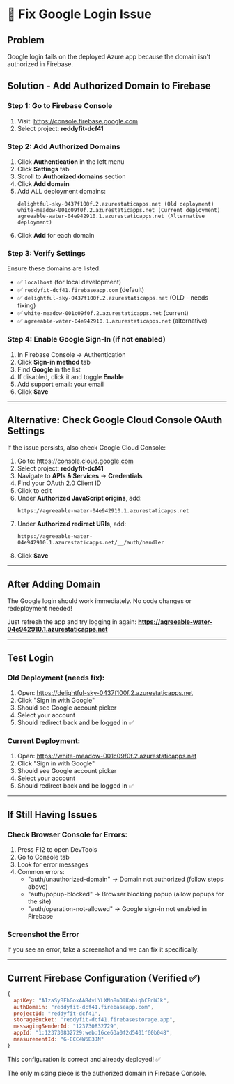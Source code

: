 # 🔧 Fix Google Login Issue

## Problem
Google login fails on the deployed Azure app because the domain isn't authorized in Firebase.

## Solution - Add Authorized Domain to Firebase

### **Step 1: Go to Firebase Console**
1. Visit: https://console.firebase.google.com
2. Select project: **reddyfit-dcf41**

### **Step 2: Add Authorized Domains**
1. Click **Authentication** in the left menu
2. Click **Settings** tab
3. Scroll to **Authorized domains** section
4. Click **Add domain**
5. Add ALL deployment domains:
   ```
   delightful-sky-0437f100f.2.azurestaticapps.net (Old deployment)
   white-meadow-001c09f0f.2.azurestaticapps.net (Current deployment)
   agreeable-water-04e942910.1.azurestaticapps.net (Alternative deployment)
   ```
6. Click **Add** for each domain

### **Step 3: Verify Settings**
Ensure these domains are listed:
- ✅ `localhost` (for local development)
- ✅ `reddyfit-dcf41.firebaseapp.com` (default)
- ✅ `delightful-sky-0437f100f.2.azurestaticapps.net` (OLD - needs fixing)
- ✅ `white-meadow-001c09f0f.2.azurestaticapps.net` (current)
- ✅ `agreeable-water-04e942910.1.azurestaticapps.net` (alternative)

### **Step 4: Enable Google Sign-In (if not enabled)**
1. In Firebase Console → Authentication
2. Click **Sign-in method** tab
3. Find **Google** in the list
4. If disabled, click it and toggle **Enable**
5. Add support email: your email
6. Click **Save**

---

## Alternative: Check Google Cloud Console OAuth Settings

If the issue persists, also check Google Cloud Console:

1. Go to: https://console.cloud.google.com
2. Select project: **reddyfit-dcf41**
3. Navigate to **APIs & Services** → **Credentials**
4. Find your OAuth 2.0 Client ID
5. Click to edit
6. Under **Authorized JavaScript origins**, add:
   ```
   https://agreeable-water-04e942910.1.azurestaticapps.net
   ```
7. Under **Authorized redirect URIs**, add:
   ```
   https://agreeable-water-04e942910.1.azurestaticapps.net/__/auth/handler
   ```
8. Click **Save**

---

## After Adding Domain

The Google login should work immediately. No code changes or redeployment needed!

Just refresh the app and try logging in again:
**https://agreeable-water-04e942910.1.azurestaticapps.net**

---

## Test Login

### Old Deployment (needs fix):
1. Open: https://delightful-sky-0437f100f.2.azurestaticapps.net
2. Click "Sign in with Google"
3. Should see Google account picker
4. Select your account
5. Should redirect back and be logged in ✅

### Current Deployment:
1. Open: https://white-meadow-001c09f0f.2.azurestaticapps.net
2. Click "Sign in with Google"
3. Should see Google account picker
4. Select your account
5. Should redirect back and be logged in ✅

---

## If Still Having Issues

### Check Browser Console for Errors:
1. Press F12 to open DevTools
2. Go to Console tab
3. Look for error messages
4. Common errors:
   - "auth/unauthorized-domain" → Domain not authorized (follow steps above)
   - "auth/popup-blocked" → Browser blocking popup (allow popups for the site)
   - "auth/operation-not-allowed" → Google sign-in not enabled in Firebase

### Screenshot the Error
If you see an error, take a screenshot and we can fix it specifically.

---

## Current Firebase Configuration (Verified ✅)

```javascript
{
  apiKey: "AIzaSyBFhGoxAAR4vLYLXNn8nDlKabiqhCPnWJk",
  authDomain: "reddyfit-dcf41.firebaseapp.com",
  projectId: "reddyfit-dcf41",
  storageBucket: "reddyfit-dcf41.firebasestorage.app",
  messagingSenderId: "123730832729",
  appId: "1:123730832729:web:16ce63a0f2d5401f60b048",
  measurementId: "G-ECC4W6B3JN"
}
```

This configuration is correct and already deployed! ✅

The only missing piece is the authorized domain in Firebase Console.
